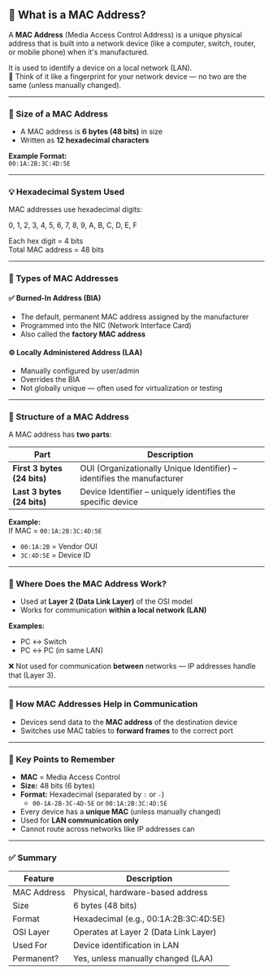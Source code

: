 ## 🔹 What is a MAC Address?

A **MAC Address** (Media Access Control Address) is a unique physical address that is built into a network device (like a computer, switch, router, or mobile phone) when it's manufactured.

It is used to identify a device on a local network (LAN).  
🧠 Think of it like a fingerprint for your network device — no two are the same (unless manually changed).

---

### 📐 Size of a MAC Address

- A MAC address is **6 bytes (48 bits)** in size  
- Written as **12 hexadecimal characters**

**Example Format:**  
`00:1A:2B:3C:4D:5E`

---

### 💡 Hexadecimal System Used

MAC addresses use hexadecimal digits:



0, 1, 2, 3, 4, 5, 6, 7, 8, 9, A, B, C, D, E, F


Each hex digit = 4 bits  
Total MAC address = 48 bits

---

### 🔧 Types of MAC Addresses

#### ✅ Burned-In Address (BIA)
- The default, permanent MAC address assigned by the manufacturer
- Programmed into the NIC (Network Interface Card)
- Also called the **factory MAC address**

#### ⚙️ Locally Administered Address (LAA)
- Manually configured by user/admin
- Overrides the BIA
- Not globally unique — often used for virtualization or testing

---

### 🧬 Structure of a MAC Address

A MAC address has **two parts**:

| Part | Description |
|------|-------------|
| **First 3 bytes (24 bits)** | OUI (Organizationally Unique Identifier) – identifies the manufacturer |
| **Last 3 bytes (24 bits)**  | Device Identifier – uniquely identifies the specific device |

**Example:**  
If MAC = `00:1A:2B:3C:4D:5E`  
- `00:1A:2B` = Vendor OUI  
- `3C:4D:5E` = Device ID

---

### 🧠 Where Does the MAC Address Work?

- Used at **Layer 2 (Data Link Layer)** of the OSI model  
- Works for communication **within a local network (LAN)**

**Examples:**
- PC ↔ Switch
- PC ↔ PC (in same LAN)

❌ Not used for communication **between** networks — IP addresses handle that (Layer 3).

---

### 📡 How MAC Addresses Help in Communication

- Devices send data to the **MAC address** of the destination device
- Switches use MAC tables to **forward frames** to the correct port

---

### 📌 Key Points to Remember

- **MAC** = Media Access Control  
- **Size:** 48 bits (6 bytes)  
- **Format:** Hexadecimal (separated by `:` or `-`)  
  - `00-1A-2B-3C-4D-5E` or `00:1A:2B:3C:4D:5E`  
- Every device has a **unique MAC** (unless manually changed)  
- Used for **LAN communication only**  
- Cannot route across networks like IP addresses can

---

### ✅ Summary

| Feature       | Description                            |
|---------------|----------------------------------------|
| MAC Address   | Physical, hardware-based address       |
| Size          | 6 bytes (48 bits)                      |
| Format        | Hexadecimal (e.g., 00:1A:2B:3C:4D:5E)  |
| OSI Layer     | Operates at Layer 2 (Data Link Layer)  |
| Used For      | Device identification in LAN           |
| Permanent?    | Yes, unless manually changed (LAA)     |
